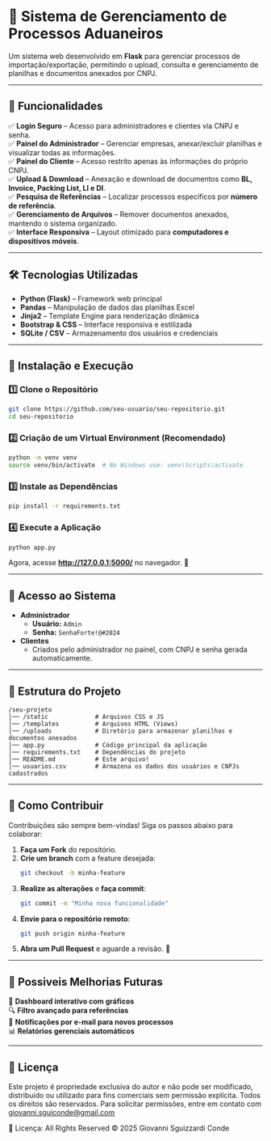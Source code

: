 # **📌 Sistema de Gerenciamento de Processos Aduaneiros**

Um sistema web desenvolvido em **Flask** para gerenciar processos de importação/exportação, permitindo o upload, consulta e gerenciamento de planilhas e documentos anexados por CNPJ.

---

## **📢 Funcionalidades**
✅ **Login Seguro** – Acesso para administradores e clientes via CNPJ e senha.  
✅ **Painel do Administrador** – Gerenciar empresas, anexar/excluir planilhas e visualizar todas as informações.  
✅ **Painel do Cliente** – Acesso restrito apenas às informações do próprio CNPJ.  
✅ **Upload & Download** – Anexação e download de documentos como **BL, Invoice, Packing List, LI e DI**.  
✅ **Pesquisa de Referências** – Localizar processos específicos por **número de referência**.  
✅ **Gerenciamento de Arquivos** – Remover documentos anexados, mantendo o sistema organizado.  
✅ **Interface Responsiva** – Layout otimizado para **computadores e dispositivos móveis**.  

---

## **🛠️ Tecnologias Utilizadas**
- **Python (Flask)** – Framework web principal  
- **Pandas** – Manipulação de dados das planilhas Excel  
- **Jinja2** – Template Engine para renderização dinâmica  
- **Bootstrap & CSS** – Interface responsiva e estilizada  
- **SQLite / CSV** – Armazenamento dos usuários e credenciais  

---

## **🚀 Instalação e Execução**
### **1️⃣ Clone o Repositório**
```bash
git clone https://github.com/seu-usuario/seu-repositorio.git
cd seu-repositorio
```

### **2️⃣ Criação de um Virtual Environment (Recomendado)**
```bash
python -m venv venv
source venv/bin/activate  # No Windows use: venv\Scripts\activate
```

### **3️⃣ Instale as Dependências**
```bash
pip install -r requirements.txt
```

### **4️⃣ Execute a Aplicação**
```bash
python app.py
```
Agora, acesse **http://127.0.0.1:5000/** no navegador. 🚀

---

## **👤 Acesso ao Sistema**
- **Administrador**  
  - **Usuário:** `Admin`  
  - **Senha:** `SenhaForte!@#2024`  
- **Clientes**  
  - Criados pelo administrador no painel, com CNPJ e senha gerada automaticamente.

---

## **📂 Estrutura do Projeto**
```
/seu-projeto
│── /static             # Arquivos CSS e JS
│── /templates          # Arquivos HTML (Views)
│── /uploads            # Diretório para armazenar planilhas e documentos anexados
│── app.py              # Código principal da aplicação
│── requirements.txt    # Dependências do projeto
│── README.md           # Este arquivo!
│── usuarios.csv        # Armazena os dados dos usuários e CNPJs cadastrados
```

---

## **📝 Como Contribuir**
Contribuições são sempre bem-vindas! Siga os passos abaixo para colaborar:
1. **Faça um Fork** do repositório.
2. **Crie um branch** com a feature desejada:
   ```bash
   git checkout -b minha-feature
   ```
3. **Realize as alterações** e **faça commit**:
   ```bash
   git commit -m "Minha nova funcionalidade"
   ```
4. **Envie para o repositório remoto**:
   ```bash
   git push origin minha-feature
   ```
5. **Abra um Pull Request** e aguarde a revisão. 🎉

---

## **📌 Possiveis Melhorias Futuras**
🚀 **Dashboard interativo com gráficos**  
🔍 **Filtro avançado para referências**  
📧 **Notificações por e-mail para novos processos**  
📊 **Relatórios gerenciais automáticos**  

---

## **📜 Licença**
Este projeto é propriedade exclusiva do autor e não pode ser modificado, distribuído ou utilizado para fins comerciais sem permissão explícita.
Todos os direitos são reservados. Para solicitar permissões, entre em contato com giovanni.sguiconde@gmail.com

📌 Licença: All Rights Reserved © 2025 Giovanni Sguizzardi Conde
